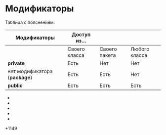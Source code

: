 # Модификаторы

Таблица с пояснением:

| Модификаторы                   | Доступ из…    |               |               |
| ------------------------------ | ------------- | ------------- | ------------- |
|                                | Своего класса | Своего пакета | Любого класса |
| **private**                    | Есть          | Нет           | Нет           |
| нет модификатора (**package**) | Есть          | Есть          | Нет           |
| **public**                     | Есть          | Есть          | Есть          |

*
*
*
*
*

\+1149
